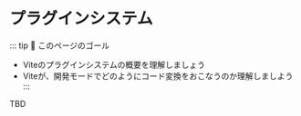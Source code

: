 # プラグインシステム

::: tip 🎯 このページのゴール

- Viteのプラグインシステムの概要を理解しましょう
- Viteが、開発モードでどのようにコード変換をおこなうのか理解しましよう
  :::

TBD

<!-- ## Rollupのプラグインシステム

TBD

## Viteのプラグインシステム

TBD

---

::: info ✨ まとめ

- Viteのプラグインは、
- Viteの開発サーバーは、リクエストをミドルウェアのパイプラインによって処理します
- 各ミドルウェアは、特定のリクエストだけを処理し、処理しない場合は後続のミドルウェアに処理を委譲します
  ::: -->
